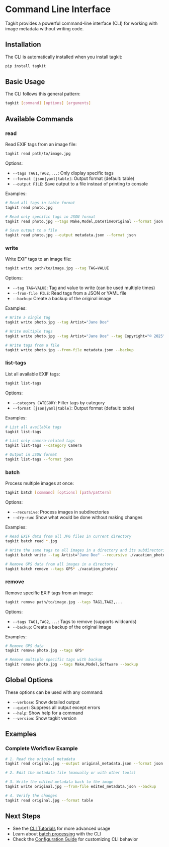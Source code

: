 # Command Line Interface

Tagkit provides a powerful command-line interface (CLI) for working with image metadata without writing code.

## Installation

The CLI is automatically installed when you install tagkit:

```bash
pip install tagkit
```

## Basic Usage

The CLI follows this general pattern:

```bash
tagkit [command] [options] [arguments]
```

## Available Commands

### read

Read EXIF tags from an image file:

```bash
tagkit read path/to/image.jpg
```

Options:
- `--tags TAG1,TAG2,...`: Only display specific tags
- `--format [json|yaml|table]`: Output format (default: table)
- `--output FILE`: Save output to a file instead of printing to console

Examples:
```bash
# Read all tags in table format
tagkit read photo.jpg

# Read only specific tags in JSON format
tagkit read photo.jpg --tags Make,Model,DateTimeOriginal --format json

# Save output to a file
tagkit read photo.jpg --output metadata.json --format json
```

### write

Write EXIF tags to an image file:

```bash
tagkit write path/to/image.jpg --tag TAG=VALUE
```

Options:
- `--tag TAG=VALUE`: Tag and value to write (can be used multiple times)
- `--from-file FILE`: Read tags from a JSON or YAML file
- `--backup`: Create a backup of the original image

Examples:
```bash
# Write a single tag
tagkit write photo.jpg --tag Artist="Jane Doe"

# Write multiple tags
tagkit write photo.jpg --tag Artist="Jane Doe" --tag Copyright="© 2025"

# Write tags from a file
tagkit write photo.jpg --from-file metadata.json --backup
```

### list-tags

List all available EXIF tags:

```bash
tagkit list-tags
```

Options:
- `--category CATEGORY`: Filter tags by category
- `--format [json|yaml|table]`: Output format (default: table)

Examples:
```bash
# List all available tags
tagkit list-tags

# List only camera-related tags
tagkit list-tags --category Camera

# Output in JSON format
tagkit list-tags --format json
```

### batch

Process multiple images at once:

```bash
tagkit batch [command] [options] [path/pattern]
```

Options:
- `--recursive`: Process images in subdirectories
- `--dry-run`: Show what would be done without making changes

Examples:
```bash
# Read EXIF data from all JPG files in current directory
tagkit batch read *.jpg

# Write the same tags to all images in a directory and its subdirectories
tagkit batch write --tag Artist="Jane Doe" --recursive ./vacation_photos/

# Remove GPS data from all images in a directory
tagkit batch remove --tags GPS* ./vacation_photos/
```

### remove

Remove specific EXIF tags from an image:

```bash
tagkit remove path/to/image.jpg --tags TAG1,TAG2,...
```

Options:
- `--tags TAG1,TAG2,...`: Tags to remove (supports wildcards)
- `--backup`: Create a backup of the original image

Examples:
```bash
# Remove GPS data
tagkit remove photo.jpg --tags GPS*

# Remove multiple specific tags with backup
tagkit remove photo.jpg --tags Make,Model,Software --backup
```

## Global Options

These options can be used with any command:

- `--verbose`: Show detailed output
- `--quiet`: Suppress all output except errors
- `--help`: Show help for a command
- `--version`: Show tagkit version

## Examples

### Complete Workflow Example

```bash
# 1. Read the original metadata
tagkit read original.jpg --output original_metadata.json --format json

# 2. Edit the metadata file (manually or with other tools)

# 3. Write the edited metadata back to the image
tagkit write original.jpg --from-file edited_metadata.json --backup

# 4. Verify the changes
tagkit read original.jpg --format table
```

## Next Steps

- See the [CLI Tutorials](../tutorials/cli_advanced.md) for more advanced usage
- Learn about [batch processing](../tutorials/batch_processing.md) with the CLI
- Check the [Configuration Guide](../configuration.md) for customizing CLI behavior
